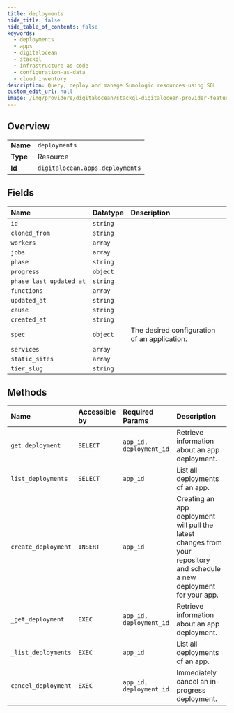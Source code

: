 ```yaml
---
title: deployments
hide_title: false
hide_table_of_contents: false
keywords:
  - deployments
  - apps
  - digitalocean    
  - stackql
  - infrastructure-as-code
  - configuration-as-data
  - cloud inventory
description: Query, deploy and manage Sumologic resources using SQL
custom_edit_url: null
image: /img/providers/digitalocean/stackql-digitalocean-provider-featured-image.png
---
```

  
    

## Overview
<table><tbody>
<tr><td><b>Name</b></td><td><code>deployments</code></td></tr>
<tr><td><b>Type</b></td><td>Resource</td></tr>
<tr><td><b>Id</b></td><td><code>digitalocean.apps.deployments</code></td></tr>
</tbody></table>

## Fields
| Name | Datatype | Description |
|:-----|:---------|:------------|
| `id` | `string` |  |
| `cloned_from` | `string` |  |
| `workers` | `array` |  |
| `jobs` | `array` |  |
| `phase` | `string` |  |
| `progress` | `object` |  |
| `phase_last_updated_at` | `string` |  |
| `functions` | `array` |  |
| `updated_at` | `string` |  |
| `cause` | `string` |  |
| `created_at` | `string` |  |
| `spec` | `object` | The desired configuration of an application. |
| `services` | `array` |  |
| `static_sites` | `array` |  |
| `tier_slug` | `string` |  |
## Methods
| Name | Accessible by | Required Params | Description |
|:-----|:--------------|:----------------|:------------|
| `get_deployment` | `SELECT` | `app_id, deployment_id` | Retrieve information about an app deployment. |
| `list_deployments` | `SELECT` | `app_id` | List all deployments of an app. |
| `create_deployment` | `INSERT` | `app_id` | Creating an app deployment will pull the latest changes from your repository and schedule a new deployment for your app. |
| `_get_deployment` | `EXEC` | `app_id, deployment_id` | Retrieve information about an app deployment. |
| `_list_deployments` | `EXEC` | `app_id` | List all deployments of an app. |
| `cancel_deployment` | `EXEC` | `app_id, deployment_id` | Immediately cancel an in-progress deployment. |
